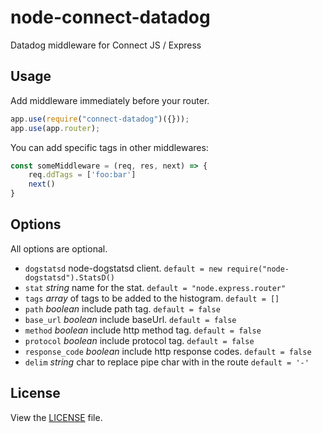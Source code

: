 # node-connect-datadog

Datadog middleware for Connect JS / Express


## Usage

Add middleware immediately before your router.

```javascript
app.use(require("connect-datadog")({}));
app.use(app.router);
```

You can add specific tags in other middlewares:

```javascript
const someMiddleware = (req, res, next) => {
	req.ddTags = ['foo:bar']
	next()
}
```

## Options

All options are optional.

* `dogstatsd` node-dogstatsd client. `default = new require("node-dogstatsd").StatsD()`
* `stat` *string* name for the stat. `default = "node.express.router"`
* `tags` *array* of tags to be added to the histogram. `default = []`
* `path` *boolean* include path tag. `default = false`
* `base_url` *boolean* include baseUrl. `default = false`
* `method` *boolean* include http method tag. `default = false`
* `protocol` *boolean* include protocol tag. `default = false`
* `response_code` *boolean* include http response codes. `default = false`
* `delim` *string* char to replace pipe char with in the route `default = '-'`

## License

View the [LICENSE](https://github.com/AppPress/node-connect-datadog/blob/master/LICENSE) file.
